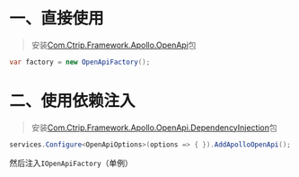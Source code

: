 ﻿# 一、直接使用
> 安装[Com.Ctrip.Framework.Apollo.OpenApi](https://www.nuget.org/packages/Com.Ctrip.Framework.Apollo.OpenApi)包
``` C#
var factory = new OpenApiFactory();
```

# 二、使用依赖注入
> 安装[Com.Ctrip.Framework.Apollo.OpenApi.DependencyInjection](https://www.nuget.org/packages/Com.Ctrip.Framework.Apollo.OpenApi.DependencyInjection)包
``` C#
services.Configure<OpenApiOptions>(options => { }).AddApolloOpenApi();
```
然后注入`IOpenApiFactory`（单例）

